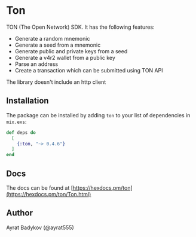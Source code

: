 # Ton

TON (The Open Network) SDK. It has the following features:

- Generate a random mnemonic
- Generate a seed from a mnemonic
- Generate public and private keys from a seed
- Generate a v4r2 wallet from a public key
- Parse an address
- Create a transaction which can be submitted using TON API

The library doesn't include an http client

## Installation

The package can be installed by adding `ton` to your list of dependencies in `mix.exs`:

```elixir
def deps do
  [
    {:ton, "~> 0.4.6"}
  ]
end
```

## Docs

The docs can be found at [https://hexdocs.pm/ton](https://hexdocs.pm/ton/Ton.html)

## Author

Ayrat Badykov (@ayrat555)
